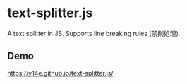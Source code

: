 # text-splitter.js
A text splitter in JS. Supports line breaking rules (禁則処理).
## Demo
https://y14e.github.io/text-splitter.js/
